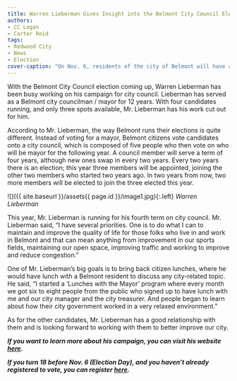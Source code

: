 ```yaml
---
title: Warren Lieberman Gives Insight into the Belmont City Council Election
authors:
- CC Logan
- Carter Reid
tags:
- Redwood City
- News
- Election
cover-caption: "On Nov. 6, residents of the city of Belmont will have a very important decision to make. Three seats are open on the City Council, but four candidates are running. Candidates include incumbents Warren Lieberman, Julia Mates, Charles Stone, and newcomer Deniz Bolbol. Read the stories below to find out more about the candidates."
---
```


With the Belmont City Council election coming up, Warren Lieberman has been busy working on his campaign for city council. Lieberman has served as a Belmont city councilman / mayor for 12 years. With four candidates running, and only three spots available, Mr. Lieberman has his work cut out for him.

According to Mr. Lieberman, the way Belmont runs their elections is quite different. Instead of voting for a mayor, Belmont citizens vote candidates onto a city council, which is composed of five people who then vote on who will be mayor for the following year. A council member will serve a term of four years, although new ones swap in every two years. Every two years there is an election; this year three members will be appointed, joining the other two members who started two years ago. In two years from now, two more members will be elected to join the three elected this year. 

![]({{ site.baseurl }}/assets{{ page.id }}/image1.jpg){:.left}
*Warren Lieberman*

This year, Mr. Lieberman is running for his fourth term on city council. Mr. Lieberman said, “I have several priorities. One is to do what I can to maintain and improve the quality of life for those folks who live in and work in Belmont and that can mean anything from improvement in our sports fields, maintaining our open space, improving traffic and working to improve and reduce congestion.”

One of Mr. Lieberman’s big goals is to bring back citizen lunches, where he would have lunch with a Belmont resident to discuss any city-related topic. He said, “I started a ‘Lunches with the Mayor’ program where every month we got six to eight people from the public who signed up to have lunch with me and our city manager and the city treasurer. And people began to learn about how their city government worked in a very relaxed environment.”

As for the other candidates, Mr. Lieberman has a good relationship with them and is looking forward to working with them to better improve our city.

***If you want to learn more about his campaign, you can visit his website [here](https://warrenlieberman2018.com/).***

***If you turn 18 before Nov. 6 (Election Day), and you haven’t already registered to vote, you can register [here](https://registertovote.ca.gov/).***